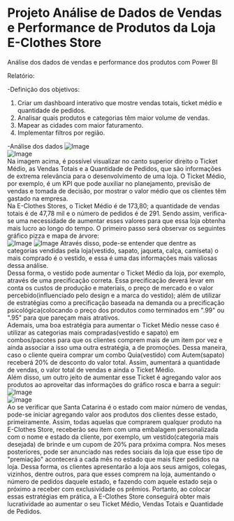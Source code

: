 # Projeto Análise de Dados de Vendas e Performance de Produtos da Loja E-Clothes Store
Análise dos dados de vendas e performance dos produtos com Power BI

Relatório:

-Definição dos objetivos:
1. Criar um dashboard interativo que mostre vendas totais, ticket médio e quantidade de pedidos.
2. Analisar quais produtos e categorias têm maior volume de vendas.
3. Mapear as cidades com maior faturamento.
4. Implementar filtros por região.

-Análise dos dados
![Image](https://github.com/user-attachments/assets/04b62dc0-7491-4632-8d40-a190670c8ea7)  \
![Image](https://github.com/user-attachments/assets/c648e9f8-6cdc-47cc-8ab6-2b60a7a7dda9)  \
 Na imagem acima, é possível visualizar no canto superior direito o Ticket Médio, as Vendas Totais e a Quantidade de Pedidos, que são informações de extrema relevância para o desenvolvimento de uma loja. O Ticket Médio, por exemplo, é um KPI que pode auxiliar no planejamento, previsão de vendas e tomada de decisão, por mostrar o valor médio que os clientes têm gastado na empresa.  \
 Na E-Clothes Stores, o Ticket Médio é de 173,80; a quantidade de vendas totais é de 47,78 mil e o número de pedidos é de 291. Sendo assim, verifica-se uma necessidade de aumentar esses valores para que essa loja obtenha mais lucro ao longo do tempo. O primeiro passo será observar os seguintes gráfico pizza e mapa de árvore:  \
 ![Image](https://github.com/user-attachments/assets/17515221-fdb0-4e62-b811-1f5be97dfc4c)
 ![Image](https://github.com/user-attachments/assets/a7a760b8-1567-4067-a73d-385da5b80653)
  Através disso, pode-se entender que dentre as categorias vendidas pela loja(vestido, sapato, jaqueta, calça, camiseta) o mais comprado é o vestido, e essa é uma das informações mais valiosas dessa análise.  \
  Dessa forma, o vestido pode aumentar o Ticket Médio da loja, por exemplo, através de uma precificação correta. Essa precificação deverá levar em conta os custos de produção e materiais, o preço de mercado e o valor percebido(influenciado pelo design e a marca do vestido); além de utilizar de estratégias como a precificação baseada na demanda ou a precificação psicológica(colocando o preço dos produtos como terminados em ".99" ou ".95" para que pareçam mais atrativos.  \
  Ademais, uma boa estratégia para aumentar o Ticket Médio nesse caso é utilizar as categorias mais compradas(vestido e sapato) em combos/pacotes para que os clientes comprem mais de um item por vez e ainda associar a isso uma outra estratégia, a de promoções. Dessa maneira, caso o cliente queira comprar um combo Quia(vestido) com Autem(sapato) receberá 20% de desconto do valor total. Assim, aumentará a quantidade de vendas, o valor total de vendas e ainda o Ticket Médio.  \
  Além disso, um outro jeito de aumentar esse Ticket é agregando valor aos produtos ao aproveitar das informações do gráfico rosca e barra a seguir:  \
  ![Image](https://github.com/user-attachments/assets/25e6715c-d7f8-4cce-aff9-28ebb99c4f8e)  \
  ![image](https://github.com/user-attachments/assets/3ca9e2f7-bc9a-454b-84a4-1896e9edbc94)  \
   Ao se verificar que Santa Catarina é o estado com maior número de vendas, pode-se iniciar agregando valor aos produtos dos clientes desse estado, primeiramente. Assim, todas aquelas que comprarem qualquer produto na E-Clothes Store, receberão seu item com uma embalagem personalizada com o nome e estado da cliente, por exemplo, um vestido(categoria mais desejada) de brinde e um cupom de 20% para próxima compra. Nos meses posteriores, pode ser anunciado nas redes sociais da loja que esse tipo de "premiação" acontecerá a cada mês no estado que mais fizer pedidos na loja. Dessa forma, os clientes apresentarão a loja aos seus amigos, colegas, vizinhos, dentre outros, para que esses comprem na loja, aumentando o número de pedidos daquele estado, e fazendo com aquele estado seja o próximo a receber com exclusividade os prêmios.
   Portanto, ao colocar essas estratégias em prática, a E-Clothes Store conseguirá obter mais lucratividade ao aumentar o seu Ticket Médio, Vendas Totais e Quantidade de Pedidos.

  
 
  
  
  

 

